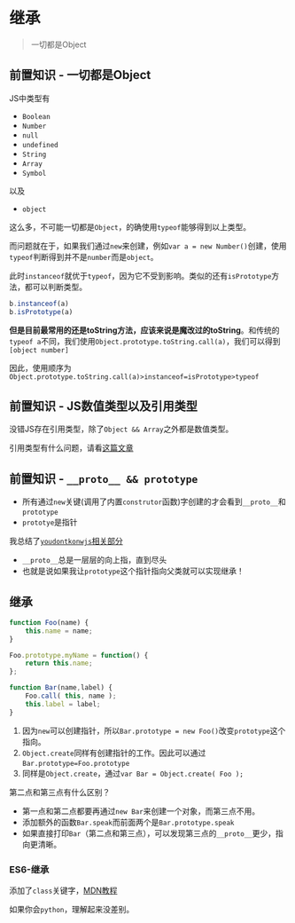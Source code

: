 # 继承
> 一切都是Object

## 前置知识 - 一切都是Object

JS中类型有

* `Boolean`
* `Number`
* `null`
* `undefined`
* `String`
* `Array`
* `Symbol`

以及

* `object`

这么多，不可能一切都是`Object`，的确使用`typeof`能够得到以上类型。

而问题就在于，如果我们通过`new`来创建，例如`var a = new Number()`创建，使用`typeof`判断得到并不是`number`而是`object`。

此时`instanceof`就优于`typeof`，因为它不受到影响。类似的还有`isPrototype`方法，都可以判断类型。

```javascript
b.instanceof(a)
b.isPrototype(a)
```

**但是目前最常用的还是toString方法，应该来说是魔改过的toString**。和传统的`typeof a`不同，我们使用`Object.prototype.toString.call(a)`，我们可以得到`[object number]`

因此，使用顺序为`Object.prototype.toString.call(a)>instanceof=isPrototype>typeof`

## 前置知识 - JS数值类型以及引用类型

没错JS存在引用类型，除了`Object && Array`之外都是数值类型。

引用类型有什么问题，请看[这篇文章]()

## 前置知识 - `__proto__ && prototype`

* 所有通过`new`关键(调用了内置`construtor`函数)字创建的才会看到`__proto__`和`prototype`
* `prototye`是指针

我总结了[`youdontkonwjs`相关部分](https://github.com/JiangWeixian/JS-Books/blob/master/youdotkonwjs/this%26objprototypes/thisandobjprototypes.md)

* `__proto__`总是一层层的向上指，直到尽头
* 也就是说如果我让`prototype`这个指针指向父类就可以实现继承！

## 继承

```javascript
function Foo(name) {
	this.name = name;
}

Foo.prototype.myName = function() {
	return this.name;
};

function Bar(name,label) {
	Foo.call( this, name );
	this.label = label;
}
```

1. 因为`new`可以创建指针，所以`Bar.prototype = new Foo()`改变`prototype`这个指向。
2. `Object.create`同样有创建指针的工作。因此可以通过`Bar.prototype=Foo.prototype`
3. 同样是`Object.create`，通过`var Bar = Object.create( Foo );`

第二点和第三点有什么区别？

* 第一点和第二点都要再通过`new Bar`来创建一个对象，而第三点不用。
* 添加额外的函数`Bar.speak`而前面两个是`Bar.prototype.speak`
* 如果直接打印`Bar`（第二点和第三点），可以发现第三点的`__proto__`更少，指向更清晰。

### ES6-继承

添加了`class`关键字，[MDN教程](https://developer.mozilla.org/zh-CN/docs/Web/JavaScript/Reference/Classes)

如果你会`python`，理解起来没差别。